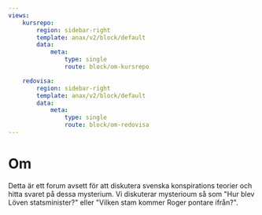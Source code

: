 ```yaml
---
views:
    kursrepo:
        region: sidebar-right
        template: anax/v2/block/default
        data:
            meta:
                type: single
                route: block/om-kursrepo

    redovisa:
        region: sidebar-right
        template: anax/v2/block/default
        data:
            meta:
                type: single
                route: block/om-redovisa
---
```

Om
=========================
Detta är ett forum avsett för att diskutera svenska konspirations teorier och hitta svaret på dessa mysterium. 
Vi diskuterar mysterioum så som "Hur blev Löven statsminister?" eller "Vilken stam kommer Roger pontare ifrån?". 
